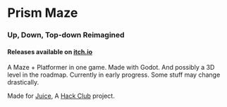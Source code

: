 # Prism Maze
### Up, Down, Top-down Reimagined
#### Releases available on [itch.io](https://somebud0180.itch.io/prism-maze)

A Maze + Platformer in one game. Made with Godot. And possibly a 3D level in the roadmap.
Currently in early progress. Some stuff may change drastically.

Made for [Juice](https://github.com/hackclub/juice), A [Hack Club](https://github.com/hackclub) project.
